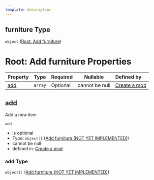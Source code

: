```yaml
---
template: description
---
```


## furniture Type

`object` ([Root: Add furniture](generic-properties-root-add-furniture.md))

# Root: Add furniture Properties

| Property    | Type    | Required | Nullable       | Defined by                                                                                                                                                             |
| :---------- | ------- | -------- | -------------- | :--------------------------------------------------------------------------------------------------------------------------------------------------------------------- |
| [add](#add) | `array` | Optional | cannot be null | [Create a mod](generic-properties-root-add-furniture-properties-add-furniture.md "http&#x3A;//www.city-game-studio.com/mod.json#/properties/furniture/properties/add") |

## add

Add a new item


`add`

-   is optional
-   Type: `object[]` ([Add furniture (NOT YET IMPLEMENTED)](generic-properties-root-add-furniture-properties-add-furniture-add-furniture-not-yet-implemented.md))
-   cannot be null
-   defined in: [Create a mod](generic-properties-root-add-furniture-properties-add-furniture.md "http&#x3A;//www.city-game-studio.com/mod.json#/properties/furniture/properties/add")

### add Type

`object[]` ([Add furniture (NOT YET IMPLEMENTED)](generic-properties-root-add-furniture-properties-add-furniture-add-furniture-not-yet-implemented.md))
